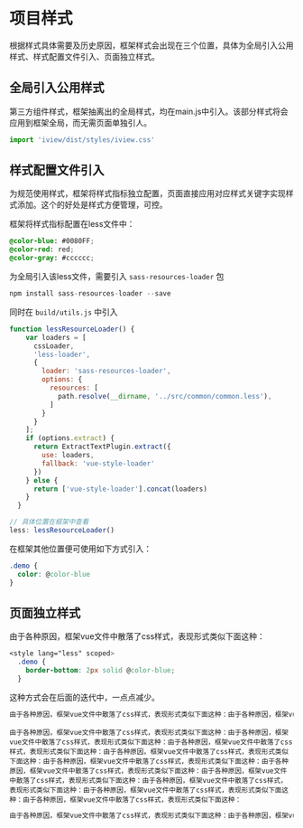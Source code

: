 # 项目样式

根据样式具体需要及历史原因，框架样式会出现在三个位置，具体为全局引入公用样式、样式配置文件引入、页面独立样式。

## 全局引入公用样式

第三方组件样式，框架抽离出的全局样式，均在main.js中引入。该部分样式将会应用到框架全局，而无需页面单独引人。

```js
import 'iview/dist/styles/iview.css'
```


## 样式配置文件引入

为规范使用样式，框架将样式指标独立配置，页面直接应用对应样式关键字实现样式添加。这个的好处是样式方便管理，可控。

框架将样式指标配置在less文件中：

```css
@color-blue: #0080FF;
@color-red: red;
@color-gray: #cccccc;
```

为全局引入该less文件，需要引入 `sass-resources-loader` 包

```js
npm install sass-resources-loader --save
```

同时在 `build/utils.js` 中引入

```js
function lessResourceLoader() {
    var loaders = [
      cssLoader,
      'less-loader',
      {
        loader: 'sass-resources-loader',
        options: {
          resources: [
            path.resolve(__dirname, '../src/common/common.less'),
          ]
        }
      }
    ];
    if (options.extract) {
      return ExtractTextPlugin.extract({
        use: loaders,
        fallback: 'vue-style-loader'
      })
    } else {
      return ['vue-style-loader'].concat(loaders)
    }
  }

// 具体位置在框架中查看
less: lessResourceLoader()

```

在框架其他位置便可使用如下方式引入：

```css
.demo {
  color: @color-blue
}

```

## 页面独立样式

由于各种原因，框架vue文件中散落了css样式，表现形式类似下面这种：

```css
<style lang="less" scoped>
  .demo {
    border-bottom: 2px solid @color-blue;
  }
```

这种方式会在后面的迭代中，一点点减少。



```css
由于各种原因，框架vue文件中散落了css样式，表现形式类似下面这种：由于各种原因，框架vue文件中散落了css样式，表现形式类似下面这种：由于各种原因，框架vue文件中散落了css样式，表现形式类似下面这种：由于各种原因，框架vue文件中散落了css样式，表现形式类似下面这种：由于各种原因，框架vue文件中散落了css样式，表现形式类似下面这种：由于各种原因，框架vue文件中散落了css样式，表现形式类似下面这种：由于各种原因，框架vue文件中散落了css样式，表现形式类似下面这种：由于各种原因，框架vue文件中散落了css样式，表现形式类似下面这种：由于各种原因，框架vue文件中散落了css样式，表现形式类似下面这种：由于各种原因，框架vue文件中散落了css样式，表现形式类似下面这种：

```

```text
由于各种原因，框架vue文件中散落了css样式，表现形式类似下面这种：由于各种原因，框架vue文件中散落了css样式，表现形式类似下面这种：由于各种原因，框架vue文件中散落了css样式，表现形式类似下面这种：由于各种原因，框架vue文件中散落了css样式，表现形式类似下面这种：由于各种原因，框架vue文件中散落了css样式，表现形式类似下面这种：由于各种原因，框架vue文件中散落了css样式，表现形式类似下面这种：由于各种原因，框架vue文件中散落了css样式，表现形式类似下面这种：由于各种原因，框架vue文件中散落了css样式，表现形式类似下面这种：由于各种原因，框架vue文件中散落了css样式，表现形式类似下面这种：由于各种原因，框架vue文件中散落了css样式，表现形式类似下面这种：

```

```js
由于各种原因，框架vue文件中散落了css样式，表现形式类似下面这种：由于各种原因，框架vue文件中散落了css样式，表现形式类似下面这种：由于各种原因，框架vue文件中散落了css样式，表现形式类似下面这种：由于各种原因，框架vue文件中散落了css样式，表现形式类似下面这种：由于各种原因，框架vue文件中散落了css样式，表现形式类似下面这种：由于各种原因，框架vue文件中散落了css样式，表现形式类似下面这种：由于各种原因，框架vue文件中散落了css样式，表现形式类似下面这种：由于各种原因，框架vue文件中散落了css样式，表现形式类似下面这种：由于各种原因，框架vue文件中散落了css样式，表现形式类似下面这种：由于各种原因，框架vue文件中散落了css样式，表现形式类似下面这种：

```